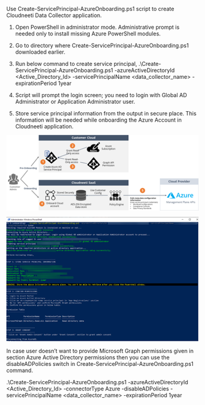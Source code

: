 Use Create-ServicePrincipal-AzureOnboarding.ps1 script to create Cloudneeti Data Collector application. 

1.	Open PowerShell in administrator mode. Administrative prompt is needed only to install missing Azure PowerShell modules.
2.	Go to directory where Create-ServicePrincipal-AzureOnboarding.ps1 downloaded earlier.
3.	Run below command to create service principal,
.\Create-ServicePrincipal-AzureOnboarding.ps1 -azureActiveDirectoryId <Active_Directory_Id> -servicePrincipalName <data_collector_name> -expirationPeriod 1year

4.	Script will prompt the login screen; you need to login with Global AD Administrator or Application Administrator user.
5.	Store service principal information from the output in secure place. This information will be needed while onboarding the Azure Account in Cloudneeti application.

![](images/13.png?raw=true)

![](images/14.png?raw=true)

In case user doesn’t want to provide Microsoft Graph permissions given in section Azure Active Directory permissions then you can use the disableADPolicies switch in Create-ServicePrincipal-AzureOnboarding.ps1 command.

.\Create-ServicePrincipal-AzureOnboarding.ps1 -azureActiveDirectoryId <Active_Directory_Id> -connectorType Azure -disableADPolicies -servicePrincipalName <data_collector_name> -expirationPeriod 1year
